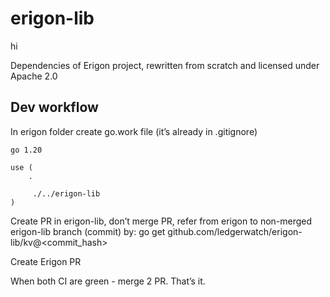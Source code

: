# erigon-lib
hi

Dependencies of Erigon project, rewritten from scratch and licensed under Apache 2.0

## Dev workflow

In erigon folder create go.work file (it’s already in .gitignore)
```
go 1.20

use (
    .

     ./../erigon-lib
)
```

Create PR in erigon-lib, don’t merge PR, refer from erigon to non-merged erigon-lib branch (commit) by: 
go get github.com/ledgerwatch/erigon-lib/kv@<commit_hash> 

Create Erigon PR

When both CI are green - merge 2 PR. That’s it.
